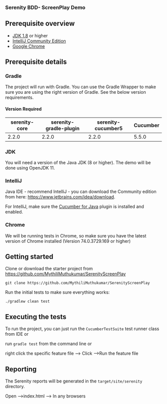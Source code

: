 ### Serenity BDD- ScreenPlay Demo

## Prerequisite overview

* [JDK 1.8](https://www.oracle.com/technetwork/java/javase/downloads) or higher
* [IntelliJ Community Edition](https://www.jetbrains.com/idea/)
* [Google Chrome](https://www.google.com/chrome/)

## Prerequisite details

### Gradle
The project will run with Gradle. You can use the Gradle Wrapper to make sure you are using the right version of Gradle. See the below version requirements.

#### Version Required

| serenity-core | serenity-gradle-plugin | serenity-cucumber5 | Cucumber            |
|---------------|-----------------------|--------------------|---------------------|
| 2.2.0         | 2.2.0                 |  2.2.0             | 5.5.0               |

### JDK
You will need a version of the Java JDK (8 or higher). The demo will be done using OpenJDK 11.

### IntelliJ

 Java IDE - recommend IntelliJ - you can download the Community edition from here: https://www.jetbrains.com/idea/download. 

For IntelliJ, make sure the [Cucumber for Java](https://plugins.jetbrains.com/plugin/7212-cucumber-for-java) plugin is installed and enabled.

### Chrome
We will be running tests in Chrome, so make sure you have the latest version of Chrome installed (Version 74.0.3729.169 or higher)

## Getting started
Clone or download the starter project from https://github.com/MythiliMuthukumar/SerenityScreenPlay

```
git clone https://github.com/MythiliMuthukumar/SerenityScreenPlay
```

Run the initial tests to make sure everything works:


```
./gradlew clean test
```
 

## Executing the tests
To run the project, you can just run the `CucumberTestSuite` test runner class from IDE or 

run `gradle test` from the command line or

right click the specific feature file --> Click -->Run the feature file

## Reporting

The Serenity reports will be generated in the `target/site/serenity` directory.

Open -->index.html --> In any browsers